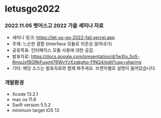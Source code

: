 # letusgo2022
### 2022.11.05 렛어스고 2022 가을 세미나 자료
* 세미나 링크: https://let-us-go-2022-fall.vercel.app
* 주제: 느슨한 결합 (Interface 모듈로 의존성 끊어내기)
* 공유목표: 인터페이스 모듈 사용에 대한 공감.
* 발표자료: https://docs.google.com/presentation/d/1wXIv_5oS-RmqJxfBGRkFugmt76WvYzXzgkgho-f1NQ4/edit?usp=sharing
* 기타: 해당 소스는 발표자료와 함께 봐주세요. 브랜치별로 설명이 들어있습니다.

### 개발환경
 - Xcode 13.2.1
 - mac os 11.6
 - Swift version 5.5.2
 - minimum target iOS 13
